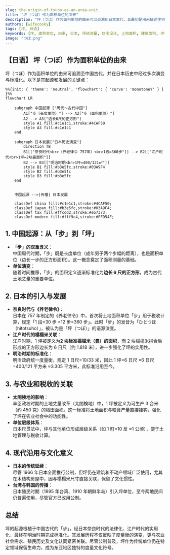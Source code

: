 ```yaml
---
slug: the-origin-of-tsubo-as-an-area-unit
title: "坪（つぼ）作为面积单位的由来"
description: "坪（つぼ）作为面积单位的由来可以追溯到日本古代，其最初是用来描述住宅的面积。在传统的日本建筑中，一个坪约等于2个榻榻米的面积，约为3.306平方米。这个单位反映了日本人与其居住空间之间的独特文化和生活方式。坪的使用不仅限于建筑，也广泛应用于土地和园艺等领域，成为日本日常生活中重要的面积单位。"
authors: [wifecooky]
tags: [坪, 日语]
keywords: [坪, 面积单位, 由来, 日本, 传统测量, 住宅设计, 土地面积, 建筑面积, 坪数, 日本文化
image: "つぼ.png"
---
```


## 【日语】 坪（つぼ）作为面积单位的由来

坪（つぼ）作为面积单位的由来可追溯至中国古代，并在日本历史中经过多次演变与标准化。以下是其起源和发展的关键点：

```mermaid
%%{init: { 'theme': 'neutral', 'flowchart': { 'curve': 'monotoneY' } } }%%
flowchart LR

    subgraph 中国起源 ["周代～古代中国"]
        A1["步（长度单位）"] --> A2["步（面积单位）"]
        A2 --> A3["边长6尺的正方形"]
        style A1 fill:#c1e1c1,stroke:#4CAF50
        style A3 fill:#c1e1c1
    end

    subgraph 日本发展["日本历史演变"]
        direction TB
        B1[["奈良时代<br>（养老律令 757年）<br>1段=360歩"]] --> B2[["江户时代<br>1坪=2块畳面积"]]
        B2 --> B3[["明治时期<br>1坪=400/121㎡"]]
        style B1 fill:#b3e5fc,stroke:#03A9F4
        style B2 fill:#b3e5fc
        style B3 fill:#b3e5fc
    end


    中国起源 -->|传播| 日本发展

    classDef china fill:#c1e1c1,stroke:#4CAF50;
    classDef japan fill:#b3e5fc,stroke:#03A9F4;
    classDef tax fill:#ffcdd2,stroke:#e57373;
    classDef modern fill:#fff9c4,stroke:#FFD54F;
```

## 1. 中国起源：从「步」到「坪」

- **「步」的双重含义**：  
  中国周代时期，「步」既是长度单位（成年男子两个步幅的距离），也是面积单位（边长一步的正方形面积）。这一概念奠定了面积测量的基础。
- **单位演变**：  
  随着时间推移，「步」的面积定义逐渐标准化为**边长 6 尺的正方形**，成为古代土地丈量的重要单位。

## 2. 日本的引入与发展

- **奈良时代与《养老律令》**：  
  日本在 757 年制定的《养老律令》中，首次将土地面积单位「步」用于税收计算，规定「1 段=30 步 ×12 步=360 步」。此时「步」的发音为「ひとつほ（hitotsuho）」，被认为是「坪（つぼ）」的语源演变。
- **江户时代的榻榻米关联**：  
  江户时期，1 坪被定义为**2 块标准榻榻米（畳）的面积**，而 2 块榻榻米拼合后形成的正方形边长为 6 日尺（约 1.818 米），进一步强化了坪的实用性。
- **明治时期的标准化**：  
  明治政府统一度量衡，规定 1 日尺=10/33 米，因此 1 坪=6 日尺 ×6 日尺=400/121 平方米 ≈3.305 平方米，此标准沿用至今。

## 3. 与农业和税收的关联

- **太閤検地的影响**：  
  丰臣政权时期的土地丈量改革（太閤検地）中，1 坪被定义为可生产 3 合米（约 450 克）的稻田面积。这一标准将土地面积与粮食产量直接挂钩，强化了坪在农业社会中的功能性。
- **单位层级体系**：  
  日本尺贯法中，坪与其他单位形成层级关系（如 1 町=10 反 ≈1 公顷），便于土地管理与税收计算。

## 4. 现代沿用与文化意义

- **日本的传统延续**：  
  尽管 1966 年日本全面推行公制，但坪仍在建筑和不动产领域广泛使用，尤其在木结构房屋中，因与榻榻米尺寸直接关联，保留了文化惯性。
- **台湾与韩国的传播**：  
  日本殖民时期（1895 年台湾、1910 年朝鲜半岛）引入坪单位，至今两地民间仍普遍使用，尽管官方已改用公制。

## 总结

坪的起源根植于中国古代的「步」，经日本奈良时代的法律化、江户时代的实用化，最终在明治时期完成标准化。其发展历程不仅反映了度量衡的演变，更与农业社会需求、殖民历史及文化认同紧密关联。尽管公制普及，坪作为传统单位仍在特定领域保留生命力，成为东亚地区独特的度量文化符号。
